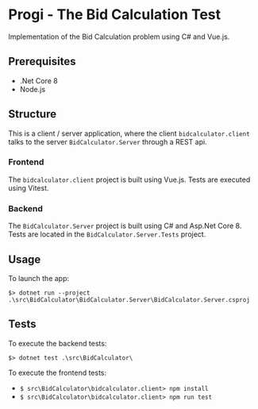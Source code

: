 # Progi - The Bid Calculation Test

Implementation of the Bid Calculation problem using C# and Vue.js.

## Prerequisites

- .Net Core 8
- Node.js

## Structure

This is a client / server application, where the client `bidcalculator.client` talks to the server `BidCalculator.Server` through a REST api.

### Frontend

The `bidcalculator.client` project is built using Vue.js. Tests are executed using Vitest.

### Backend

The `BidCalculator.Server` project is built using C# and Asp.Net Core 8. Tests are located in the `BidCalculator.Server.Tests` project.


## Usage

To launch the app:

`$> dotnet run --project .\src\BidCalculator\BidCalculator.Server\BidCalculator.Server.csproj`

## Tests

To execute the backend tests:

`$> dotnet test .\src\BidCalculator\`

To execute the frontend tests:

- `$ src\BidCalculator\bidcalculator.client> npm install`
- `$ src\BidCalculator\bidcalculator.client> npm run test`
